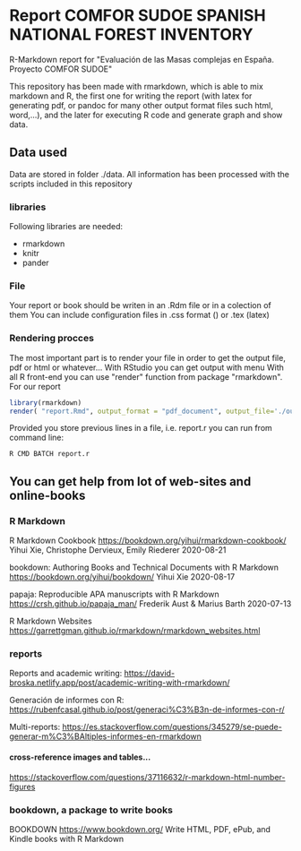 # Report COMFOR SUDOE SPANISH NATIONAL FOREST INVENTORY

R-Markdown report for "Evaluación de las Masas complejas en España. Proyecto COMFOR SUDOE"

This repository has been made with rmarkdown, which is able to mix markdown and R, the first one for writing the report (with latex for generating pdf, or pandoc for many other output format files such html, word,...), and the later for executing R code and generate graph and show data. 

## Data used 
Data are stored in folder ./data. All information has been processed with the scripts included in this repository

### libraries
Following libraries are needed:
* rmarkdown
* knitr
* pander


### File
Your report or book should be writen in an .Rdm file or in a colection of them
You can include configuration files in .css format () or .tex (latex)

### Rendering procces
The most important part is to render your file in order to get the output file, pdf or html or whatever...
With RStudio you can get output with menu
With all R front-end you can use "render" function from package "rmarkdown". For our report

```r
library(rmarkdown)
render( "report.Rmd", output_format = "pdf_document", output_file='./output/COMFOR_D1_1_1_RegionalReport_ComplexForests.pdf' )
```
Provided you store previous lines in a file, i.e. report.r you can run from command line:

```
R CMD BATCH report.r
```

## You can get help from lot of web-sites and online-books

### R Markdown

R Markdown Cookbook https://bookdown.org/yihui/rmarkdown-cookbook/
Yihui Xie, Christophe Dervieux, Emily Riederer
2020-08-21

bookdown: Authoring Books and Technical Documents with R Markdown https://bookdown.org/yihui/bookdown/
Yihui Xie
2020-08-17

papaja: Reproducible APA manuscripts with R Markdown https://crsh.github.io/papaja_man/
Frederik Aust & Marius Barth
2020-07-13

R Markdown Websites https://garrettgman.github.io/rmarkdown/rmarkdown_websites.html

### reports

Reports and academic writing: https://david-broska.netlify.app/post/academic-writing-with-rmarkdown/

Generación de informes con R: https://rubenfcasal.github.io/post/generaci%C3%B3n-de-informes-con-r/

Multi-reports: https://es.stackoverflow.com/questions/345279/se-puede-generar-m%C3%BAltiples-informes-en-rmarkdown

#### cross-reference images and tables... 
https://stackoverflow.com/questions/37116632/r-markdown-html-number-figures

### bookdown, a package to write books

BOOKDOWN https://www.bookdown.org/
Write HTML, PDF, ePub, and Kindle books with R Markdown
